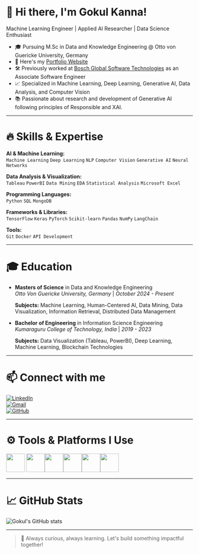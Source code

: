# 👋 Hi there, I'm Gokul Kanna!

Machine Learning Engineer | Applied AI Researcher | Data Science Enthusiast

- 🎓 Pursuing M.Sc in Data and Knowledge Engineering @ Otto von Guericke University, Germany  
- 🔭 Here's my [Portfolio Website](https://your-github-portfolio-link/)
- 🛠 Previously worked at [Bosch Global Software Technologies](https://www.bosch-softwaretechnologies.com/) as an Associate Software Engineer  
- 📈 Specialized in Machine Learning, Deep Learning, Generative AI, Data Analysis, and Computer Vision  
- 📚 Passionate about research and development of Generative AI following principles of Responsible and XAI.  

---

# 🔥 Skills & Expertise

**AI & Machine Learning:**  
`Machine Learning` `Deep Learning` `NLP` `Computer Vision` `Generative AI` `Neural Networks`

**Data Analysis & Visualization:**  
`Tableau` `PowerBI` `Data Mining` `EDA` `Statistical Analysis` `Microsoft Excel`

**Programming Languages:**  
`Python` `SQL` `MongoDB`

**Frameworks & Libraries:**  
`TensorFlow` `Keras` `PyTorch` `Scikit-learn` `Pandas` `NumPy` `LangChain`

**Tools:**  
`Git` `Docker` `API Development`

---

# 🎓 Education

- **Masters of Science** in Data and Knowledge Engineering  
  _Otto Von Guericke University, Germany_ | _October 2024 - Present_

  **Subjects:** Machine Learning, Human-Centered AI, Data Mining, Data Visualization, Information Retrieval, Distributed Data Management

- **Bachelor of Engineering** in Information Science Engineering  
  _Kumaraguru College of Technology, India_ | _2019 - 2023_

  **Subjects:** Data Visualization (Tableau, PowerBI), Deep Learning, Machine Learning, Blockchain Technologies

---

# 📫 Connect with me

[![LinkedIn](https://img.shields.io/badge/LinkedIn-0077B5?style=for-the-badge&logo=linkedin&logoColor=white)](https://www.linkedin.com/in/gokul-kanna-0a73381b4/)  
[![Gmail](https://img.shields.io/badge/Gmail-D14836?style=for-the-badge&logo=gmail&logoColor=white)](mailto:rgokulkanna767@gmail.com)  
[![GitHub](https://img.shields.io/badge/GitHub-181717?style=for-the-badge&logo=github&logoColor=white)](https://github.com/Gokul1109)

---

# ⚙️ Tools & Platforms I Use
<img height="50" width="50" src="https://img.icons8.com/color/48/000000/python.png"/> <img height="50" width="50" src="https://img.icons8.com/color/48/000000/mysql-logo.png"/><img height="50" width="50" src="https://img.icons8.com/color/48/000000/tensorflow.png"/><img height="50" width="50" src="https://img.icons8.com/color/48/000000/docker.png"/><img height="50" width="50" src="https://img.icons8.com/color/48/000000/power-bi.png"/><img height="50" width="50" src="https://img.icons8.com/color/48/000000/git.png"/>

---

# 📈 GitHub Stats

![Gokul's GitHub stats](https://github-readme-stats.vercel.app/api?username=your-github-username&theme=dark&show_icons=true&hide=issues,contribs)

---

> 🚀 Always curious, always learning. Let's build something impactful together!
